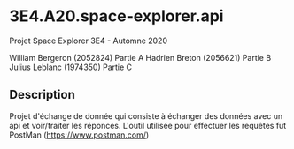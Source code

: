 # 3E4.A20.space-explorer.api
Projet Space Explorer 3E4 - Automne 2020

William Bergeron (2052824) Partie A
Hadrien Breton (2056621) Partie B
Julius Leblanc (1974350) Partie C

## Description
Projet d'échange de donnée qui consiste à échanger des données avec un api et voir/traiter les réponces.
L'outil utilisée pour effectuer les requêtes fut PostMan (https://www.postman.com/)

